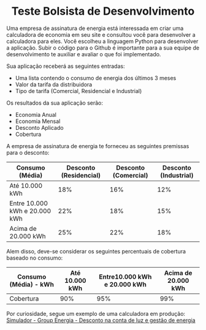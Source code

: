 <h1 align="center"> Teste Bolsista de Desenvolvimento</h1>

Uma empresa de assinatura de energia está interessada em criar uma calculadora de economia em seu site e consultou você para desenvolver a calculadora para eles. Você escolheu a linguagem Python para desenvolver a aplicação. Subir o código para o Github é importante para a sua equipe de desenvolvimento te auxiliar e avaliar o que foi implementado.  

Sua aplicação receberá as seguintes entradas:

- Uma lista contendo o consumo de energia dos últimos 3 meses
- Valor da tarifa da distribuidora
- Tipo de tarifa (Comercial, Residencial e Industrial)

Os resultados da sua aplicação serão:

- Economia Anual
- Economia Mensal
- Desconto Aplicado
- Cobertura

A empresa de assinatura de energia te forneceu as seguintes premissas para o desconto:

| Consumo (Média) | Desconto (Residencial) | Desconto (Comercial) | Desconto (Industrial) |
| --- | --- | --- | --- |
| Até 10.000 kWh | 18% | 16% | 12% |
| Entre 10.000 kWh e 20.000 kWh | 22% | 18% | 15% |
| Acima de 20.000 kWh | 25% | 22% | 18% |

Alem disso, deve-se considerar os seguintes percentuais de cobertura baseado no consumo:

| Consumo (Média) - kWh | Até 10.000 kWh | Entre10.000 kWh e 20.000 kWh | Acima de 20.000 kWh |
| --- | --- | --- | --- |
| Cobertura | 90% | 95% | 99% |

Por curiosidade, segue um exemplo de uma calculadora em produção: 
[Simulador - Group Energia - Desconto na conta de luz e gestão de energia](https://groupenergia.com.br/simulador/)
